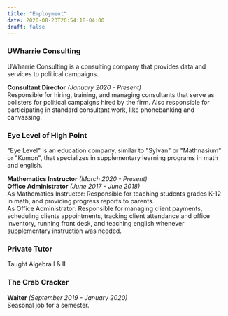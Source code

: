 ```yaml
---
title: "Employment"
date: 2020-08-23T20:54:18-04:00
draft: false
---
```


### UWharrie Consulting  

UWharrie Consulting is a consulting company that provides data and services to political campaigns.

**Consultant Director** *(January 2020 - Present)*      
Responsible for hiring, training, and managing consultants that serve as pollsters for political campaigns hired by the firm. Also responsible for participating in standard consultant work, like phonebanking and canvassing. 

### Eye Level of High Point    
"Eye Level" is an education company, similar to "Sylvan" or "Mathnasium" or "Kumon", that specializes in supplementary learning programs in math and english. 

**Mathematics Instructor** *(March 2020 - Present)*                  
**Office Administrator** *(June 2017 - June 2018)*   
As Mathematics Instructor: Responsible for teaching students grades K-12 in math, and providing progress reports to parents.          
As Office Administrator: Responsible for managing client payments, scheduling clients appointments, tracking client attendance and office inventory, running front desk, and teaching english whenever supplementary instruction was needed.         


### Private Tutor 
 Taught Algebra I & II

### The Crab Cracker  
**Waiter** *(September 2019 - January 2020)*       
Seasonal job for a semester.



